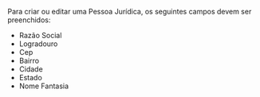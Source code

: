 Para criar ou editar uma Pessoa Jurídica, os seguintes campos devem ser preenchidos:

* Razão Social
* Logradouro
* Cep
* Bairro
* Cidade
* Estado
* Nome Fantasia